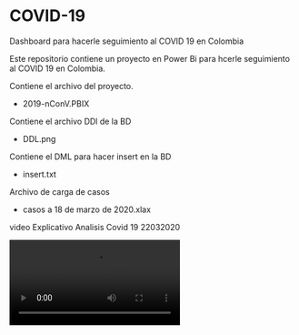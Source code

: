 # COVID-19
Dashboard para hacerle seguimiento al COVID 19 en Colombia

Este repositorio contiene un proyecto en Power Bi para hcerle seguimiento al COVID 19 en Colombia.

Contiene el archivo del proyecto.
- 2019-nConV.PBIX

Contiene el archivo DDl de la BD
- DDL.png

Contiene el DML para hacer insert en la BD
- insert.txt

Archivo de carga de casos
- casos a 18 de marzo de 2020.xlax

video Explicativo
Analisis Covid 19 22032020

![](https://github.com/camilocastellanosg/COVID-19/blob/master/Analisis%20Covid%2019%2022032020.wmv)
